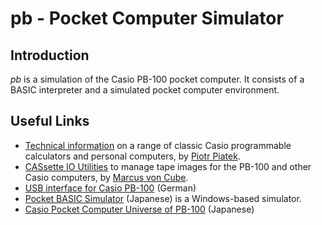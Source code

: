 # pb - Pocket Computer Simulator

## Introduction

_pb_ is a simulation of the Casio PB-100 pocket computer. It consists of a
BASIC interpreter and a simulated pocket computer environment.

## Useful Links

- [Technical information](http://www.pisi.com.pl/piotr433/) on a range of
classic Casio programmable calculators and personal computers,
by [Piotr Piatek](piotr433@pisi.com.pl).
- [CASsette IO Utilities](http://www.mvcsys.de/doc/casioutil.html) to manage
tape images for the PB-100 and other Casio computers,
by [Marcus von Cube](mailto:marcus@mvcsys.de).
- [USB interface for Casio PB-100](http://malte.deringenieur.net/usb-interface-fur-casio-pb-100-serie-anleitung/)
(German)
- [Pocket BASIC Simulator](http://p6ers.net/bernie/develop/pbsim.html)
(Japanese) is a Windows-based simulator.
- [Casio Pocket Computer Universe of PB-100](http://pb-100.blogspot.com/)
(Japanese)
